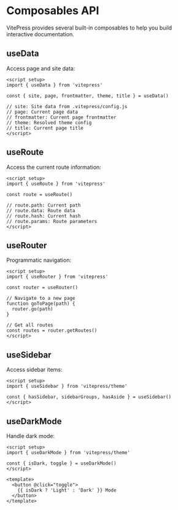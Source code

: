 # Composables API

VitePress provides several built-in composables to help you build interactive documentation.

## useData

Access page and site data:

```vue
<script setup>
import { useData } from 'vitepress'

const { site, page, frontmatter, theme, title } = useData()

// site: Site data from .vitepress/config.js
// page: Current page data
// frontmatter: Current page frontmatter
// theme: Resolved theme config
// title: Current page title
</script>
```

## useRoute

Access the current route information:

```vue
<script setup>
import { useRoute } from 'vitepress'

const route = useRoute()

// route.path: Current path
// route.data: Route data
// route.hash: Current hash
// route.params: Route parameters
</script>
```

## useRouter

Programmatic navigation:

```vue
<script setup>
import { useRouter } from 'vitepress'

const router = useRouter()

// Navigate to a new page
function goToPage(path) {
  router.go(path)
}

// Get all routes
const routes = router.getRoutes()
</script>
```

## useSidebar

Access sidebar items:

```vue
<script setup>
import { useSidebar } from 'vitepress/theme'

const { hasSidebar, sidebarGroups, hasAside } = useSidebar()
</script>
```

## useDarkMode

Handle dark mode:

```vue
<script setup>
import { useDarkMode } from 'vitepress/theme'

const { isDark, toggle } = useDarkMode()
</script>

<template>
  <button @click="toggle">
    {{ isDark ? 'Light' : 'Dark' }} Mode
  </button>
</template>
```
